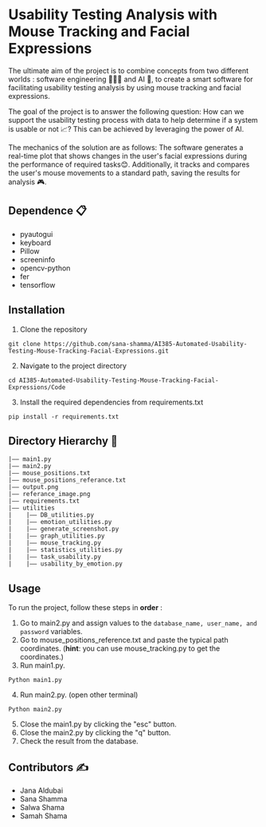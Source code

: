 Usability Testing Analysis with Mouse Tracking and Facial Expressions
===

The ultimate aim of the project is to combine concepts from two different worlds : software engineering 👩🏻‍💻 and AI 🤖, to create a smart software for facilitating usability testing analysis by using mouse tracking and facial expressions.

The goal of the project is to answer the following question: How can we support the usability testing process with data to help determine if a system is usable or not 📈? This can be achieved by leveraging the power of AI.

The mechanics of the solution are as follows: The software generates a real-time plot that shows changes in the user's facial expressions during the performance of required tasks😊. Additionally, it tracks and compares the user's mouse movements to a standard path, saving the results for analysis 🎮. 

## Dependence 📋
- pyautogui
- keyboard
- Pillow
- screeninfo
- opencv-python
- fer
- tensorflow

## Installation
1. Clone the repository
```
git clone https://github.com/sana-shamma/AI385-Automated-Usability-Testing-Mouse-Tracking-Facial-Expressions.git
```
2. Navigate to the project directory
```
cd AI385-Automated-Usability-Testing-Mouse-Tracking-Facial-Expressions/Code
```
3. Install the required dependencies from requirements.txt
```
pip install -r requirements.txt
```

## Directory Hierarchy 📂
```
|—— main1.py
|—— main2.py
|—— mouse_positions.txt
|—— mouse_positions_referance.txt
|—— output.png
|—— referance_image.png
|—— requirements.txt
|—— utilities
|    |—— DB_utilities.py
|    |—— emotion_utilities.py
|    |—— generate_screenshot.py
|    |—— graph_utilities.py
|    |—— mouse_tracking.py
|    |—— statistics_utilities.py
|    |—— task_usability.py
|    |—— usability_by_emotion.py

```
## Usage

To run the project, follow these steps in **order** :

1. Go to main2.py and assign values to the ``` database_name, user_name, and password ``` variables.
2. Go to mouse_positions_reference.txt and paste the typical path coordinates. (**hint**: you can use mouse_tracking.py to get the coordinates.)
3. Run main1.py.
```
Python main1.py
```
4. Run main2.py. (open other terminal)
```
Python main2.py
```
5. Close the main1.py by clicking the "esc" button.
6. Close the main2.py by clicking the "q" button.
7. Check the result from the database.

## Contributors ✍️

- Jana Aldubai
- Sana Shamma
- Salwa Shama
- Samah Shama

